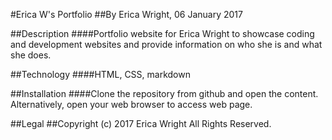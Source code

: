 #Erica W's Portfolio
##By Erica Wright, 06 January 2017

##Description
####Portfolio website for Erica Wright to showcase coding and development websites and provide information on who she is and what she does.

##Technology
####HTML, CSS, markdown

##Installation
####Clone the repository from github and open the content. Alternatively, open your web browser to access web page.

##Legal
##Copyright (c) 2017 Erica Wright All Rights Reserved.
